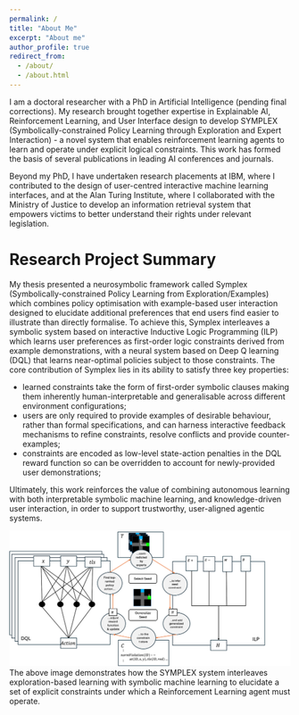 ```yaml
---
permalink: /
title: "About Me"
excerpt: "About me"
author_profile: true
redirect_from: 
  - /about/
  - /about.html
---
```


I am a doctoral researcher with a PhD in Artificial Intelligence (pending final corrections). My research brought together expertise in Explainable AI, Reinforcement Learning, and User Interface design to develop SYMPLEX (Symbolically-constrained Policy Learning through Exploration and Expert Interaction) - a novel system that enables reinforcement learning agents to learn and operate under explicit logical constraints. This work has formed the basis of several publications in leading AI conferences and journals.

Beyond my PhD, I have undertaken research placements at IBM, where I contributed to the design of user-centred interactive machine learning interfaces, and at the Alan Turing Institute, where I collaborated with the Ministry of Justice to develop an information retrieval system that empowers victims to better understand their rights under relevant legislation.

Research Project Summary
======
My thesis presented a neurosymbolic framework called Symplex (Symbolically-constrained Policy Learning from Exploration/Examples) which combines policy optimisation with example-based user interaction designed to elucidate additional preferences that end users find easier to illustrate than directly formalise. To achieve this, Symplex interleaves a symbolic system based on interactive Inductive Logic Programming (ILP) which learns user preferences as first-order logic constraints derived from example demonstrations, with a neural system based on Deep Q learning (DQL) that learns near-optimal policies subject to those constraints. The core contribution of Symplex lies in its ability to satisfy three key properties: 

* learned constraints take the form of first-order symbolic clauses making them inherently human-interpretable and generalisable across different environment configurations;
* users are only required to provide examples of desirable behaviour, rather than formal specifications, and can harness interactive feedback mechanisms to refine constraints, resolve conflicts and provide counter-examples;
* constraints are encoded as low-level state-action penalties in the DQL reward function so can be overridden to account for newly-provided user demonstrations;

Ultimately, this work reinforces the value of combining autonomous learning with both interpretable symbolic machine learning, and knowledge-driven user interaction, in order to support trustworthy, user-aligned agentic systems.

![Editing a markdown file for a talk](/images/SymplexOverview.png)
The above image demonstrates how the SYMPLEX system interleaves exploration-based learning with symbolic machine learning to elucidate a set of explicit constraints under which a Reinforcement Learning agent must operate.



